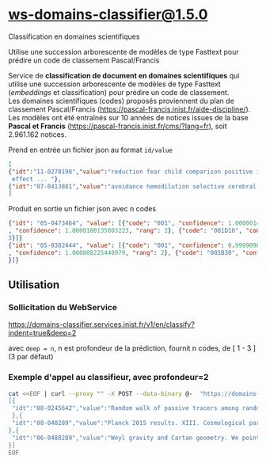 # ws-domains-classifier@1.5.0

Classification en domaines scientifiques

Utilise une succession arborescente de modèles de type Fasttext pour prédire un code de classement Pascal/Francis

Service de **classification de document en domaines scientifiques** qui utilise
une succession arborescente de modèles de type Fasttext (*embeddings* et
classification) pour prédire un code de classement.  
Les domaines scientifiques (codes) proposés proviennent du plan de classement
Pascal/Francis (<https://pascal-francis.inist.fr/aide-discipline/>).  Les modèles
ont été entraînés sur 10 années de notices issues de la base **Pascal et
Francis** (https://pascal-francis.inist.fr/cms/?lang=fr), soit 2.961.162
notices.

Prend en entrée un fichier json au format `id/value`

```json
[
{"idt":"11-0278198","value":"reduction fear child comparison positive information imagery control condition study
 effect ... "},
{"idt":"07-0413881","value":"avoidance hemodilution selective cerebral perfusion neurobehavioral outcome ... "}
]
```

Produit en sortie un fichier json avec n codes

```json
{"idt": "05-0473464", "value": [{"code": "001", "confidence": 1.0000014305114746, "rang": 1}, {"code": "001D"
, "confidence": 1.0000100135803223, "rang": 2}, {"code": "001D10", "confidence": 0.9192302227020264, "rang":
3}]}
{"idt": "05-0382444", "value": [{"code": "001", "confidence": 0.9999098777770996, "rang": 1}, {"code": "001B"
, "confidence": 1.000008225440979, "rang": 2}, {"code": "001B30", "confidence": 0.9999992847442627, "rang": 3
}]}
```

## Utilisation

### Sollicitation du WebService

<https://domains-classifier.services.inist.fr/v1/en/classify?indent=true&deep=2>

avec `deep = n`, n est profondeur de la prédiction, fournit n codes, de [ 1 - 3 ] (3 par défaut)

### Exemple d'appel au classifieur, avec profondeur=2

```bash
cat <<EOF | curl --proxy "" -X POST --data-binary @-  "https://domains-classifier-2.services.inist.fr/v1/en/classify?indent=true&deep=3"
[{
 "idt":"08-0245642","value":"Random walk of passive tracers among randomly moving obstacles. Background: This study is mainly motivated by the need of understanding how the diffusion behaviour of a biomolecule (or even of a larger object) is affected by other moving macromolecules, organelles, and so on, inside a living cell, whence the possibility of understanding whether or not a randomly walking biomolecule is also subject to a long-range force field driving it to its target. Method: By means of the Continuous Time Random Walk (CTRW) technique the topic of random walk in random environment is here considered in the case of a passively diffusing particle in a crowded environment made of randomly moving and interacting obstacles. Results: The relevant physical quantity which is worked out is the diffusion cofficient of the passive tracer which is computed as a function of the average inter-obstacles distance. Coclusions: The results reported here suggest that if a biomolecule, let us call it a test molecule, moves towards its target in the presence of other independently interacting molecules, its motion can be considerably slowed down. Hence, if such a slowing down could compromise the efficiency of the task to be performed by the test molecule, some accelerating factor would be required. Intermolecular electrodynamic forces are good candidates as accelerating factors because they can act at a long distance in a medium like the cytosol despite its ionic strength."
 },{
 "idt":"08-040289","value":"Planck 2015 results. XIII. Cosmological parameters.We present results based on full-mission Planck observations of temperature and polarization anisotropies of the CMB. These data are consistent with the six-parameter inflationary LCDM cosmology. From the Planck temperature and lensing data, for this cosmology we find a Hubble constant, H0= (67.8 +/- 0.9) km/s/Mpc, a matter density parameter Omega_m = 0.308 +/- 0.012 and a scalar spectral index with n_s = 0.968 +/- 0.006. (We quote 68% errors on measured parameters and 95% limits on other parameters.) Combined with Planck temperature and lensing data, Planck LFI polarization measurements lead to a reionization optical depth of tau = 0.066 +/- 0.016. Combining Planck with other astrophysical data we find N_ eff = 3.15 +/- 0.23 for the effective number of relativistic degrees of freedom and the sum of neutrino masses is constrained to < 0.23 eV. Spatial curvature is found to be |Omega_K| < 0.005. For LCDM we find a limit on the tensor-to-scalar ratio of r <0.11 consistent with the B-mode constraints from an analysis of BICEP2, Keck Array, and Planck (BKP) data. Adding the BKP data leads to a tighter constraint of r < 0.09. We find no evidence for isocurvature perturbations or cosmic defects. The equation of state of dark energy is constrained to w = -1.006 +/- 0.045. Standard big bang nucleosynthesis predictions for the Planck LCDM cosmology are in excellent agreement with observations. We investigate annihilating dark matter and deviations from standard recombination, finding no evidence for new physics. The Planck results for base LCDM are in agreement with BAO data and with the JLA SNe sample. However the amplitude of the fluctuations is found to be higher than inferred from rich cluster counts and weak gravitational lensing. Apart from these tensions, the base LCDM cosmology provides an excellent description of the Planck CMB observations and many other astrophysical data sets."
},{
 "idt":"06-0488289","value":"Weyl gravity and Cartan geometry. We point out that the Cartan geometry known as the second-order conformalstructure provides a natural differential geometric framework underlying gaugetheories of conformal gravity. We are concerned by two theories: the first onewill be the associated Yang-Mills-like Lagrangian, while the second, inspiredby J.T. Wheeler in Phys. Rev. D90 (2014), will be a slightly more general one which will relax theconformal Cartan geometry. The corresponding gauge symmetry is treated withinthe BRST language. We show that the Weyl gauge potential is a spurious degreeof freedom, analogous to a Stueckelberg field, that can be eliminated throughthe dressing field method. We derive sets of field equations for both thestudied Lagrangians. For the second one, they constrain the gauge field to bethe normal conformal Cartan connection. Finally, we provide in a Lagrangianframework a justification of the identification, in dimension $4$, of the Bachtensor with the Yang-Mills current of the normal conformal Cartan connection,as proved in Class"
}]
EOF
```
